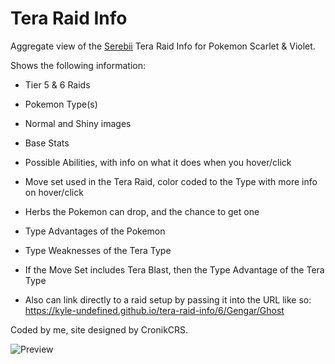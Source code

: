 # Tera Raid Info
Aggregate view of the [Serebii](https://www.serebii.net/) Tera Raid Info for Pokemon Scarlet & Violet.

Shows the following information:
- Tier 5 & 6 Raids
- Pokemon Type(s)
- Normal and Shiny images
- Base Stats
- Possible Abilities, with info on what it does when you hover/click
- Move set used in the Tera Raid, color coded to the Type with more info on hover/click
- Herbs the Pokemon can drop, and the chance to get one
- Type Advantages of the Pokemon
- Type Weaknesses of the Tera Type
- If the Move Set includes Tera Blast, then the Type Advantage of the Tera Type

- Also can link directly to a raid setup by passing it into the URL like so: 
https://kyle-undefined.github.io/tera-raid-info/6/Gengar/Ghost

Coded by me, site designed by CronikCRS.

![Preview](https://questionable.link/5QBqOZtzR.png)
